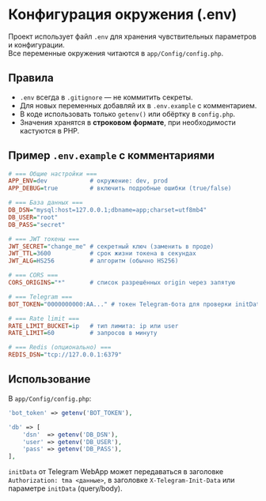 # Конфигурация окружения (.env)

Проект использует файл `.env` для хранения чувствительных параметров и конфигурации.  
Все переменные окружения читаются в `app/Config/config.php`.

## Правила
- `.env` всегда в `.gitignore` — не коммитить секреты.
- Для новых переменных добавляй их в `.env.example` с комментарием.
- В коде использовать только `getenv()` или обёртку в `config.php`.
- Значения хранятся в **строковом формате**, при необходимости кастуются в PHP.

## Пример `.env.example` с комментариями
```ini
# === Общие настройки ===
APP_ENV=dev            # окружение: dev, prod
APP_DEBUG=true         # включить подробные ошибки (true/false)

# === База данных ===
DB_DSN="mysql:host=127.0.0.1;dbname=app;charset=utf8mb4"
DB_USER="root"
DB_PASS="secret"

# === JWT токены ===
JWT_SECRET="change_me" # секретный ключ (заменить в проде)
JWT_TTL=3600           # срок жизни токена в секундах
JWT_ALG=HS256          # алгоритм (обычно HS256)

# === CORS ===
CORS_ORIGINS="*"       # список разрешённых origin через запятую

# === Telegram ===
BOT_TOKEN="0000000000:AA..." # токен Telegram-бота для проверки initData

# === Rate limit ===
RATE_LIMIT_BUCKET=ip   # тип лимита: ip или user
RATE_LIMIT=60          # запросов в минуту

# === Redis (опционально) ===
REDIS_DSN="tcp://127.0.0.1:6379"
````

## Использование

В `app/Config/config.php`:

```php
'bot_token' => getenv('BOT_TOKEN'),

'db' => [
    'dsn'  => getenv('DB_DSN'),
    'user' => getenv('DB_USER'),
    'pass' => getenv('DB_PASS'),
],
```

`initData` от Telegram WebApp может передаваться в заголовке `Authorization: tma <данные>`,
в заголовке `X-Telegram-Init-Data` или параметре `initData` (query/body).
